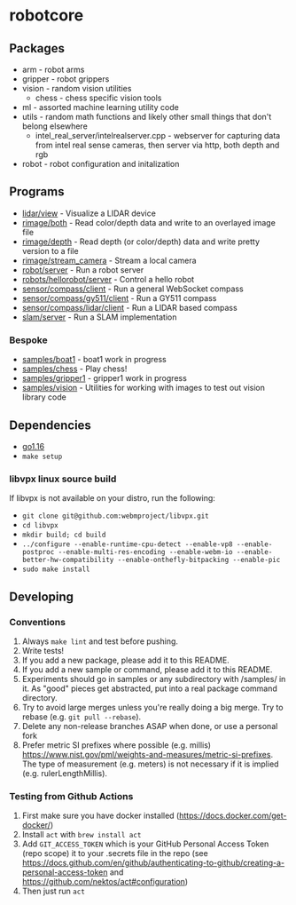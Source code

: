 # robotcore

## Packages

* arm - robot arms
* gripper - robot grippers
* vision - random vision utilities
  * chess - chess specific vision tools
* ml - assorted machine learning utility code
* utils - random math functions and likely other small things that don't belong elsewhere
  * intel_real_server/intelrealserver.cpp - webserver for capturing data from intel real sense cameras, then server via http, both depth and rgb
* robot - robot configuration and initalization

## Programs
* [lidar/view](./lidar/cmd/view) - Visualize a LIDAR device
* [rimage/both](./rimage/cmd/both) - Read color/depth data and write to an overlayed image file
* [rimage/depth](./rimage/cmd/depth) - Read depth (or color/depth) data and write pretty version to a file
* [rimage/stream_camera](./rimage/cmd/stream_camera) - Stream a local camera
* [robot/server](./robot/cmd/server) - Run a robot server
* [robots/hellorobot/server](./robots/hellorobot/cmd/server) - Control a hello robot
* [sensor/compass/client](./sensor/compass/cmd/client) - Run a general WebSocket compass
* [sensor/compass/gy511/client](./sensor/compass/gy511/cmd/client) - Run a GY511 compass
* [sensor/compass/lidar/client](./sensor/compass/lidar/cmd/client) - Run a LIDAR based compass
* [slam/server](./slam/cmd/server) - Run a SLAM implementation

### Bespoke
* [samples/boat1](./samples/boat1) - boat1 work in progress
* [samples/chess](./samples/chess) - Play chess!
* [samples/gripper1](./samples/gripper1) - gripper1 work in progress
* [samples/vision](./samples/vision) - Utilities for working with images to test out vision library code

## Dependencies

* [go1.16](https://golang.org/dl/)
* `make setup`

### libvpx linux source build
If libvpx is not available on your distro, run the following:

* `git clone git@github.com:webmproject/libvpx.git`
* `cd libvpx`
* `mkdir build; cd build`
* `../configure --enable-runtime-cpu-detect --enable-vp8 --enable-postproc --enable-multi-res-encoding --enable-webm-io --enable-better-hw-compatibility --enable-onthefly-bitpacking --enable-pic`
* `sudo make install`

## Developing

### Conventions
1. Always `make lint` and test before pushing.
2. Write tests!
3. If you add a new package, please add it to this README.
4. If you add a new sample or command, please add it to this README.
5. Experiments should go in samples or any subdirectory with /samples/ in it. As "good" pieces get abstracted, put into a real package command directory.
6. Try to avoid large merges unless you're really doing a big merge. Try to rebase (e.g. `git pull --rebase`).
7. Delete any non-release branches ASAP when done, or use a personal fork
8. Prefer metric SI prefixes where possible (e.g. millis) https://www.nist.gov/pml/weights-and-measures/metric-si-prefixes. The type of measurement (e.g. meters) is not necessary if it is implied (e.g. rulerLengthMillis).

### Testing from Github Actions

1. First make sure you have docker installed (https://docs.docker.com/get-docker/)
2. Install `act` with `brew install act`
4. Add `GIT_ACCESS_TOKEN` which is your GitHub Personal Access Token (repo scope) it to your .secrets file in the repo (see https://docs.github.com/en/github/authenticating-to-github/creating-a-personal-access-token and https://github.com/nektos/act#configuration) 
5. Then just run `act`
